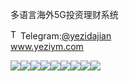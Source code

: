 多语言海外5G投资理财系统<p dir="auto"><a target="_blank" rel="noopener noreferrer nofollow" href="https://camo.githubusercontent.com/d614d90677fbc2e34c7c62ebc68c82379d87a57c4beaf05af65fec7ba6b72e36/68747470733a2f2f63646e2d69636f6e732d706e672e666c617469636f6e2e636f6d2f3531322f323131312f323131313634362e706e67"><img src="https://camo.githubusercontent.com/d614d90677fbc2e34c7c62ebc68c82379d87a57c4beaf05af65fec7ba6b72e36/68747470733a2f2f63646e2d69636f6e732d706e672e666c617469636f6e2e636f6d2f3531322f323131312f323131313634362e706e67" alt="Telegram Icon" style="width: 16px; max-width: 100%;" data-canonical-src="https://cdn-icons-png.flaticon.com/512/2111/2111646.png"></a>Telegram:<a href="https://t.me/yezidajian" rel="nofollow">@yezidajian</a><br><a href="https://www.yeziym.com/">www.yeziym.com</a></p><img src="https://github.com/yeziym/duoyuyanhaiwai5_L5/blob/main/BUNCR.png"><img src="https://github.com/yeziym/duoyuyanhaiwai5_L5/blob/main/JxBfU.png"><img src="https://github.com/yeziym/duoyuyanhaiwai5_L5/blob/main/8tF67.png"><img src="https://github.com/yeziym/duoyuyanhaiwai5_L5/blob/main/omgPB.png"><img src="https://github.com/yeziym/duoyuyanhaiwai5_L5/blob/main/2RNjg.png"><img src="https://github.com/yeziym/duoyuyanhaiwai5_L5/blob/main/bwZPs.png"><img src="https://github.com/yeziym/duoyuyanhaiwai5_L5/blob/main/FfdZ4.png"><img src="https://github.com/yeziym/duoyuyanhaiwai5_L5/blob/main/xy367.png"><img src="https://github.com/yeziym/duoyuyanhaiwai5_L5/blob/main/MMVjF.png">